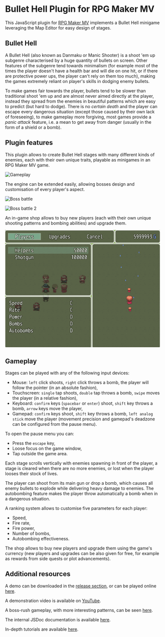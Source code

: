 Bullet Hell Plugin for RPG Maker MV
===================================

This JavaScript plugin for [RPG Maker MV](http://www.rpgmakerweb.com/products/programs/rpg-maker-mv) implements a Bullet Hell minigame leveraging the Map Editor for easy design of stages.

Bullet Hell
-----------

A Bullet Hell (also known as Danmaku or Manic Shooter) is a shoot 'em up subgenre characterised by a huge quantity of bullets on screen.
Other features of the subgenre tend towards minimalism (for example most of the times the player doesn't have a health bar and will die on one hit, or if there are protective power ups, the player can't rely on them too much), making the games extremely reliant on player's skills in dodging enemy bullets.

To make games fair towards the player, bullets tend to be slower than traditional shoot 'em up and are almost never aimed directly at the player, instead they spread from the enemies in beautiful patterns which are easy to predict (but hard to dodge).
There is no *certain death* and the player can escape every dangerous situation (except those caused by their own lack of foreseeing), to make gameplay more forgiving, most games provide a *panic attack* feature, i.e. a mean to get away from danger (usually in the form of a shield or a bomb).

Plugin features
---------------

This plugin allows to create Bullet Hell stages with many different kinds of enemies, each with their own unique traits,  playable as minigames in an RPG Maker MV game.

![Gameplay](screenshots/gameplay1.gif)

The engine can be extended easily, allowing bosses design and customisation of every player's aspect. 

![Boss battle](screenshots/gameplay2.gif)

![Boss battle 2](screenshots/darklordfinal.gif)

An in-game shop allows to buy new players (each with their own unique shooting patterns and bombing abilities) and upgrade them.

![Shop](screenshots/gameplay3.gif)

Gameplay
--------

Stages can be played with any of the following input devices:

- Mouse: `left` click shoots, `right` click throws a bomb, the player will follow the pointer (in an absolute fashion),
- Touchscreen: `single` tap shoots, `double` tap throws a bomb, `swipe` moves the player (in a relative fashion),
- Keyboard: `confirm` keys (`spacebar` or `enter`) shoot, `shift` key throws a bomb, `arrow` keys move the player,
- Gamepad: `confirm` keys shoot, `shift` key throws a bomb, `left analog stick` move the player (movement precision and gamepad's deadzone can be configured from the pause menu).

To open the pause menu you can:

- Press the `escape` key,
- Loose focus on the game window,
- Tap outside the game area.

Each stage scrolls vertically with enemies spawning in front of the player, a stage is cleared when there are no more enemies, or lost when the player looses their stock of lives.

The player can shoot from its main gun or drop a bomb, which causes all enemy bullets to explode while delivering heavy damage to enemies. The autobombing feature makes the player throw automatically a bomb when in a dangerous situation.

A ranking system allows to customise five parameters for each player:

- Speed,
- Fire rate,
- Fire power,
- Number of bombs,
- Autobombing effectiveness.

The shop allows to buy new players and upgrade them using the game's currency (new players and upgrades can be also given for free, for example as rewards from side quests or plot advancements).

Additional resources
--------------------

A demo can be downloaded in the [release section](https://github.com/HashakGik/BulletHell-RMMV/releases/latest), or can be played online [here](https://strontiumaluminate.altervista.org/bullethell).

A demonstration video is available on [YouTube](https://www.youtube.com/watch?v=D5rxpICS198).

A boss-rush gameplay, with more interesting patterns, can be seen [here](https://youtube.com/watch?v=hWj_7gTi194).

The internal JSDoc documentation is available [here](https://HashakGik.github.io/BulletHell-RMMV).

In-depth tutorials are available [here](https://HashakGik.github.io/BulletHell-RMMV/tutorial-getting_started.html).
